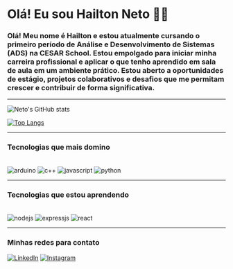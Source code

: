 # Olá! Eu sou Hailton Neto 🖐🏼
### Olá! Meu nome é Hailton e estou atualmente cursando o primeiro período de Análise e Desenvolvimento de Sistemas (ADS) na CESAR School. Estou empolgado para iniciar minha carreira profissional e aplicar o que tenho aprendido em sala de aula em um ambiente prático. Estou aberto a oportunidades de estágio, projetos colaborativos e desafios que me permitam crescer e contribuir de forma significativa.

<hr>

![Neto's GitHub stats](https://github-readme-stats.vercel.app/api?username=hailtonneto&show_icons=true&theme=dracula)

[![Top Langs](https://github-readme-stats.vercel.app/api/top-langs/?username=hailtonneto&layout=donut)](https://github.com/hailtonneto/github-readme-stats)

<hr>

### Tecnologias que mais domino

<div style="display: inline_block"><br/>
    <img align="center" alt="arduino" src="https://img.shields.io/badge/Arduino-00979D?style=for-the-badge&logo=Arduino&logoColor=white">
    <img align="center" alt="c++" src="https://img.shields.io/badge/C%2B%2B-00599C?style=for-the-badge&logo=c%2B%2B&logoColor=white">
    <img align="center" alt="javascript" src="https://img.shields.io/badge/JavaScript-323330?style=for-the-badge&logo=javascript&logoColor=F7DF1E">
    <img align="center" alt="python" src="https://img.shields.io/badge/Python-14354C?style=for-the-badge&logo=python&logoColor=white">
</div>

<hr>

### Tecnologias que estou aprendendo

<div style="display: inline_block"><br/>
    <img align="center" alt="nodejs" src="https://img.shields.io/badge/Node.js-43853D?style=for-the-badge&logo=node.js&logoColor=white">
    <img align="center" alt="expressjs" src="https://img.shields.io/badge/Express.js-404D59?style=for-the-badge">
    <img align="center" alt="react" src="https://img.shields.io/badge/React-20232A?style=for-the-badge&logo=react&logoColor=61DAFB">
</div>

<hr>

### Minhas redes para contato

[![LinkedIn](https://img.shields.io/badge/LinkedIn-0077B5?style=for-the-badge&logo=linkedin&logoColor=white)](https://www.linkedin.com/in/hailton-de-melo-lima-neto-2a81a1196/) [![Instagram](https://img.shields.io/badge/Instagram-E4405F?style=for-the-badge&logo=instagram&logoColor=white)](https://www.instagram.com/_neto.melo/)
